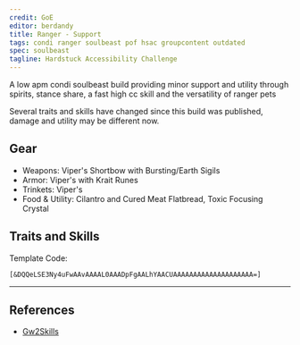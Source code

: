 ```yaml
---
credit: GoE
editor: berdandy
title: Ranger - Support
tags: condi ranger soulbeast pof hsac groupcontent outdated
spec: soulbeast
tagline: Hardstuck Accessibility Challenge
---
```


A low apm condi soulbeast build providing minor support and utility through spirits, stance share, a fast high cc skill and the versatility of ranger pets

Several traits and skills have changed since this build was published, damage and utility may be different now.

## Gear

- Weapons: Viper's Shortbow with Bursting/Earth Sigils
- Armor: Viper's with Krait Runes
- Trinkets: Viper's
- Food & Utility: Cilantro and Cured Meat Flatbread, Toxic Focusing Crystal

## Traits and Skills

Template Code:

`[&DQQeLSE3Ny4uFwAAvAAAAL0AAADpFgAALhYAACUAAAAAAAAAAAAAAAAAAAA=]`

---

<div
  data-armory-embed='skills'
  data-armory-ids='44948,12497,12498,40498,45717'
>
</div>
<div
  data-armory-embed='specializations'
  data-armory-ids='30,33,55'
  data-armory-30-traits='1069,1846,1912'
  data-armory-33-traits='1099,1101,1701'
  data-armory-55-traits='2071,2161,2128'
>
</div>
<script async src='https://unpkg.com/armory-embeds@^0.x.x/armory-embeds.js'></script>



## References

- [Gw2Skills](http://gw2skills.net/editor/?POQAUlRwQYKMJmJWaP3P3RcE-zRJYmRB/YEPB6UA+mmUcWB-e)
